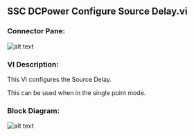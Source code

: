 ## **SSC DCPower Configure Source Delay.vi**
### Connector Pane:
![alt text](/DCPower/SSC%20DCPower/Source/SSC%20DCPower%20Configure%20Source%20Delay.vic.png "SSC DCPower Configure Source Delay.vi connector pane")

### VI Description:
This VI configures the Source Delay.

This can be used when in the single point mode.

### Block Diagram:
![alt text](/DCPower/SSC%20DCPower/Source/SSC%20DCPower%20Configure%20Source%20Delay.vid.png "SSC DCPower Configure Source Delay.vi block diagram")
